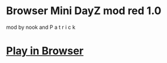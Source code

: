 # Browser Mini DayZ mod red 1.0 
 
mod by nook and P a t r i c k

# [Play in Browser]( https://kuthai.github.io/MDZ-MOD-red1.0/)
